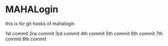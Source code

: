 # MAHALogin
this is for git hooks  of mahalogin

1st commit
2ns commit
3rd commit
4th commit
5th commit
6th commit
7th commit
8th commit
